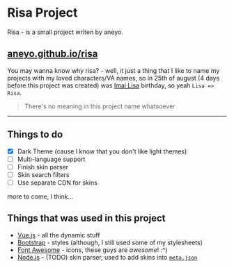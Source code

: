 # Risa Project

Risa - is a small project writen by aneyo.

## [aneyo.github.io/risa](https://aneyo.github.io/risa)

You may wanna know why risa? - well, it just a thing that I like to name my projects with my loved characters/VA names, so in 25th of august (4 days before this project was created) was [Imai Lisa](http://bandori.wikia.com/wiki/Imai_Lisa) birthday, so yeah `Lisa => Risa`.
> There's no meaning in this project name whatsoever

****

## Things to do

- [x] Dark Theme (cause I know that you don't like light themes)
- [ ] Multi-language support
- [ ] Finish skin parser
- [ ] Skin search filters
- [ ] Use separate CDN for skins

more to come, I think...

## Things that was used in this project

- [Vue.js](http://vuejs.org/) - all the dynamic stuff
- [Bootstrap](https://getbootstrap.com/) - styles (although, I still used some of my stylesheets)
- [Font Awesome](https://fontawesome.com/) - icons, these guys are *awesome*! :^)
- [Node.js](https://nodejs.org/) - (TODO) skin parser, used to add skins into [`meta.json`](https://github.com/aneyo/risa/blob/master/meta.json)
